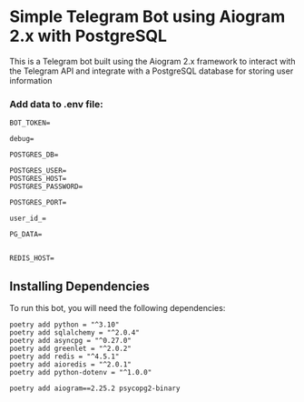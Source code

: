 # Simple Telegram Bot using Aiogram 2.x with PostgreSQL

This is a Telegram bot built using the Aiogram 2.x framework to interact with the Telegram API and integrate with a PostgreSQL database for storing user information

### Add data to .env file:
```
BOT_TOKEN=

debug=

POSTGRES_DB=

POSTGRES_USER=
POSTGRES_HOST=
POSTGRES_PASSWORD=

POSTGRES_PORT=

user_id_=

PG_DATA=


REDIS_HOST= 
```
## Installing Dependencies


To run this bot, you will need the following dependencies:


```
poetry add python = "^3.10"
poetry add sqlalchemy = "^2.0.4"
poetry add asyncpg = "^0.27.0"
poetry add greenlet = "^2.0.2"
poetry add redis = "^4.5.1"
poetry add aioredis = "^2.0.1"
poetry add python-dotenv = "^1.0.0"
```

```bash
poetry add aiogram==2.25.2 psycopg2-binary

